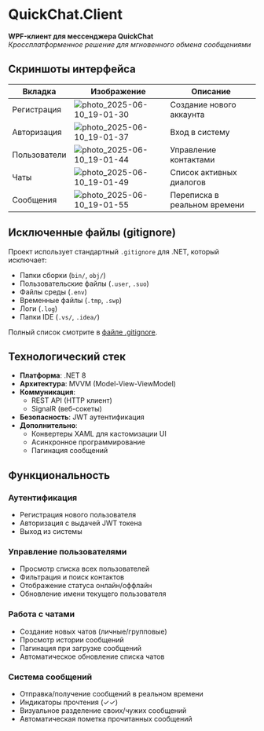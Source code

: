 # QuickChat.Client  
**WPF-клиент для мессенджера QuickChat**  
*Кроссплатформенное решение для мгновенного обмена сообщениями*  

## Скриншоты интерфейса  
| Вкладка | Изображение | Описание |  
|---------|-------------|----------|  
| Регистрация | ![photo_2025-06-10_19-01-30](https://github.com/user-attachments/assets/37a25ee7-5943-4882-92f0-c5198d845877) | Создание нового аккаунта |  
| Авторизация | ![photo_2025-06-10_19-01-37](https://github.com/user-attachments/assets/c8e9d552-b889-4c43-ab56-586812b1fd8b) | Вход в систему |  
| Пользователи | ![photo_2025-06-10_19-01-44](https://github.com/user-attachments/assets/da0de824-86fd-424f-8279-b02294fe6c69) | Управление контактами |  
| Чаты | ![photo_2025-06-10_19-01-49](https://github.com/user-attachments/assets/64080ccc-da65-4378-a82e-612ec4f0b45b) | Список активных диалогов |  
| Сообщения | ![photo_2025-06-10_19-01-55](https://github.com/user-attachments/assets/b4db1a9a-4e6c-48e6-a688-98d9f0c4e767) | Переписка в реальном времени | 

## Исключенные файлы (gitignore)
Проект использует стандартный `.gitignore` для .NET, который исключает:
- Папки сборки (`bin/`, `obj/`)
- Пользовательские файлы (`.user`, `.suo`)
- Файлы среды (`.env`)
- Временные файлы (`.tmp`, `.swp`)
- Логи (`.log`)
- Папки IDE (`.vs/`, `.idea/`)

Полный список смотрите в [файле .gitignore](.gitignore).
  
## Технологический стек  
- **Платформа**: .NET 8  
- **Архитектура**: MVVM (Model-View-ViewModel)  
- **Коммуникация**:  
  - REST API (HTTP клиент)  
  - SignalR (веб-сокеты)  
- **Безопасность**: JWT аутентификация  
- **Дополнительно**:  
  - Конвертеры XAML для кастомизации UI  
  - Асинхронное программирование  
  - Пагинация сообщений  

## Функциональность  
### Аутентификация  
- Регистрация нового пользователя  
- Авторизация с выдачей JWT токена  
- Выход из системы  

### Управление пользователями  
- Просмотр списка всех пользователей  
- Фильтрация и поиск контактов  
- Отображение статуса онлайн/оффлайн  
- Обновление имени текущего пользователя  

### Работа с чатами  
- Создание новых чатов (личные/групповые)  
- Просмотр истории сообщений  
- Пагинация при загрузке сообщений  
- Автоматическое обновление списка чатов  

### Система сообщений  
- Отправка/получение сообщений в реальном времени  
- Индикаторы прочтения (✓✓)  
- Визуальное разделение своих/чужих сообщений  
- Автоматическая пометка прочитанных сообщений  

  

